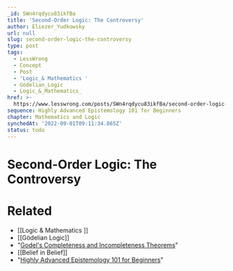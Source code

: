 ```yaml
---
_id: SWn4rqdycu83ikfBa
title: 'Second-Order Logic: The Controversy'
author: Eliezer_Yudkowsky
url: null
slug: second-order-logic-the-controversy
type: post
tags:
  - LessWrong
  - Concept
  - Post
  - 'Logic_& Mathematics '
  - Gödelian_Logic
  - Logic_&_Mathematics_
href: >-
  https://www.lesswrong.com/posts/SWn4rqdycu83ikfBa/second-order-logic-the-controversy
sequence: Highly Advanced Epistemology 101 for Beginners
chapter: Mathematics and Logic
synchedAt: '2022-09-01T09:11:34.865Z'
status: todo
---
```


# Second-Order Logic: The Controversy


# Related

- [[Logic & Mathematics ]]
- [[Gödelian Logic]]
- "[Godel's Completeness and Incompleteness Theorems](https://www.lesswrong.com/lw/g1y/godels_completeness_and_incompleteness_theorems/)"
- [[Belief in Belief]]
- "[Highly Advanced Epistemology 101 for Beginners](http://wiki.lesswrong.com/wiki/Highly_Advanced_Epistemology_101_for_Beginners)"